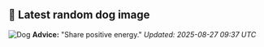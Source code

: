 ## 🐶 Latest random dog image
![Dog](https://images.dog.ceo/breeds/saluki/n02091831_3064.jpg)
**Advice:** "Share positive energy."
*Updated: 2025-08-27 09:37 UTC*
